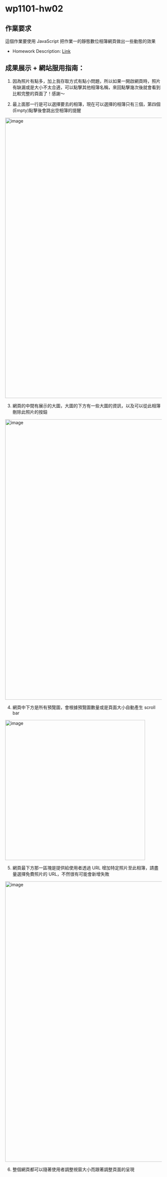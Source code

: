 # wp1101-hw02
## 作業要求
這個作業要使⽤ JavaScript 把作業⼀的靜態數位相簿網⾴做出⼀些動態的效果
+ Homework Description: [Link](https://ceiba.ntu.edu.tw/course/fdb723/hw/hw2.pdf)

## 成果展示 + 網站服用指南：

1. 因為照片有點多，加上我存取方式有點小問題，所以如果一開啟網頁時，照片有缺漏或是大小不太合適，可以點擊其他相簿名稱，來回點擊幾次後就會看到比較完整的頁面了！感謝～

2. 最上面那一行是可以選擇要去的相簿，現在可以選擇的相簿只有三個，第四個(Empty)點擊後會跳出空相簿的提醒
<img width="900" alt="image" src="https://user-images.githubusercontent.com/58909342/151287231-ae84ece4-7232-482b-912d-2131bb4f8d44.png">

3. 網頁的中間有展示的大圖，大圖的下方有一些大圖的資訊，以及可以從此相簿刪除此照片的按鈕
<img width="900" alt="image" src="https://user-images.githubusercontent.com/58909342/151287292-6c254692-d922-40da-b5ef-9c861ebe2dd6.png">

4. 網頁中下方是所有預覽圖，會根據預覽圖數量或是頁面大小自動產生 scroll bar
<img width="450" alt="image" src="https://user-images.githubusercontent.com/58909342/151287501-761c414b-c4c4-4224-bc4b-7837f17add71.png">

5. 網頁最下方那一區塊是提供給使用者透過 URL 增加特定照片至此相簿，請盡量選擇免費照片的 URL，不然很有可能會新增失敗
<img width="900" alt="image" src="https://user-images.githubusercontent.com/58909342/151288740-9f281725-670c-400d-ba79-a89b92346241.png">

6. 整個網頁都可以隨著使用者調整視窗大小而跟著調整頁面的呈現
